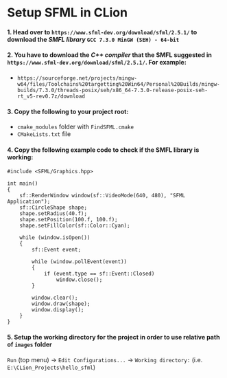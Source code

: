 # Setup SFML in CLion

#### 1. Head over to `https://www.sfml-dev.org/download/sfml/2.5.1/` to download the ***SMFL library*** `GCC 7.3.0 MinGW (SEH) - 64-bit`

#### 2. You have to download the ***C++ compiler*** that the SMFL suggested in `https://www.sfml-dev.org/download/sfml/2.5.1/`. For example:
 - `https://sourceforge.net/projects/mingw-w64/files/Toolchains%20targetting%20Win64/Personal%20Builds/mingw-builds/7.3.0/threads-posix/seh/x86_64-7.3.0-release-posix-seh-rt_v5-rev0.7z/download`

#### 3. Copy the following to your project root:
   - `cmake_modules` folder with `FindSFML.cmake`
   - `CMakeLists.txt` file

#### 4. Copy the following example code to check if the SMFL library is working:
```
#include <SFML/Graphics.hpp>

int main()
{
    sf::RenderWindow window(sf::VideoMode(640, 480), "SFML Application");
    sf::CircleShape shape;
    shape.setRadius(40.f);
    shape.setPosition(100.f, 100.f);
    shape.setFillColor(sf::Color::Cyan);

    while (window.isOpen())
    {
        sf::Event event;

        while (window.pollEvent(event))
        {
            if (event.type == sf::Event::Closed)
                window.close();
        }

        window.clear();
        window.draw(shape);
        window.display();
    }
}
```

#### 5. Setup the working directory for the project in order to use relative path of `images` folder
`Run` (top menu) -> `Edit Configurations...` -> `Working directory:` (i.e. `E:\CLion_Projects\hello_sfml`)

